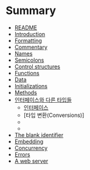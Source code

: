 # Summary

* [README](README.md)
* [Introduction](introduction.md)
* [Formatting](formatting.md)
* [Commentary](commentary.md)
* [Names](names.md)
* [Semicolons](semicolons.md)
* [Control structures](control_structures.md)
* [Functions](functions.md)
* [Data](data.md)
* [Initializations](initializations.md)
* [Methods](methods.md)
* [인터페이스와 다른 타입들](interfaces_and_other_types.md)
  * [인터페이스](interfaces_and_other_types.md#인터페이스)
  * [타입 변환(Conversions)]
  * 
  * 
* [The blank identifier](the_blank_identifier.md)
* [Embedding](embedding.md)
* [Concurrency](concurrency.md)
* [Errors](errors.md)
* [A web server](a_web_server.md)

